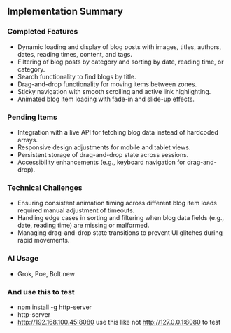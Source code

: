 ## Implementation Summary

### Completed Features
- Dynamic loading and display of blog posts with images, titles, authors, dates, reading times, content, and tags.
- Filtering of blog posts by category and sorting by date, reading time, or category.
- Search functionality to find blogs by title.
- Drag-and-drop functionality for moving items between zones.
- Sticky navigation with smooth scrolling and active link highlighting.
- Animated blog item loading with fade-in and slide-up effects.

### Pending Items
- Integration with a live API for fetching blog data instead of hardcoded arrays.
- Responsive design adjustments for mobile and tablet views.
- Persistent storage of drag-and-drop state across sessions.
- Accessibility enhancements (e.g., keyboard navigation for drag-and-drop).

### Technical Challenges
- Ensuring consistent animation timing across different blog item loads required manual adjustment of timeouts.
- Handling edge cases in sorting and filtering when blog data fields (e.g., date, reading time) are missing or malformed.
- Managing drag-and-drop state transitions to prevent UI glitches during rapid movements.

### AI Usage
- Grok, Poe, Bolt.new
### And use this to test 
- npm install -g http-server
- http-server
- http://192.168.100.45:8080  use this like not  http://127.0.0.1:8080 to test
